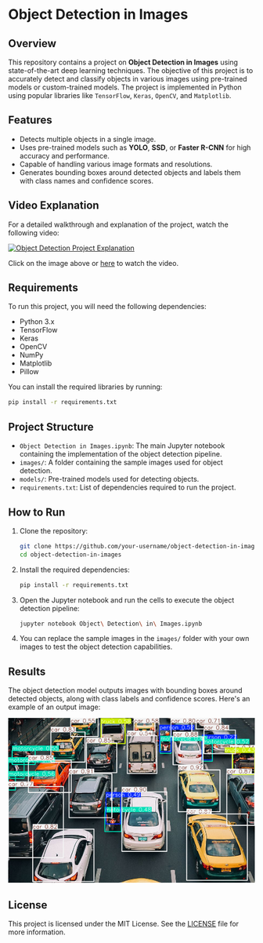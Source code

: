 # Object Detection in Images

## Overview

This repository contains a project on **Object Detection in Images** using state-of-the-art deep learning techniques. The objective of this project is to accurately detect and classify objects in various images using pre-trained models or custom-trained models. The project is implemented in Python using popular libraries like `TensorFlow`, `Keras`, `OpenCV`, and `Matplotlib`.

## Features

- Detects multiple objects in a single image.
- Uses pre-trained models such as **YOLO**, **SSD**, or **Faster R-CNN** for high accuracy and performance.
- Capable of handling various image formats and resolutions.
- Generates bounding boxes around detected objects and labels them with class names and confidence scores.

## Video Explanation

For a detailed walkthrough and explanation of the project, watch the following video:

[![Object Detection Project Explanation](https://youtu.be/HcrDIscma80?si=nSKfuVawjSOaU8w)](https://youtu.be/HcrDIscma80?si=nSKfuVawjSOaU8w)

Click on the image above or [here](https://youtu.be/HcrDIscma80?si=nSKfuVawjSOaU8w) to watch the video.

## Requirements

To run this project, you will need the following dependencies:

- Python 3.x
- TensorFlow
- Keras
- OpenCV
- NumPy
- Matplotlib
- Pillow

You can install the required libraries by running:

```bash
pip install -r requirements.txt
```

## Project Structure

- `Object Detection in Images.ipynb`: The main Jupyter notebook containing the implementation of the object detection pipeline.
- `images/`: A folder containing the sample images used for object detection.
- `models/`: Pre-trained models used for detecting objects.
- `requirements.txt`: List of dependencies required to run the project.

## How to Run

1. Clone the repository:
   ```bash
   git clone https://github.com/your-username/object-detection-in-images.git
   cd object-detection-in-images
   ```

2. Install the required dependencies:
   ```bash
   pip install -r requirements.txt
   ```

3. Open the Jupyter notebook and run the cells to execute the object detection pipeline:
   ```bash
   jupyter notebook Object\ Detection\ in\ Images.ipynb
   ```

4. You can replace the sample images in the `images/` folder with your own images to test the object detection capabilities.

## Results

The object detection model outputs images with bounding boxes around detected objects, along with class labels and confidence scores. Here's an example of an output image:

![Example Image](download.png)

## License

This project is licensed under the MIT License. See the [LICENSE](LICENSE) file for more information.
